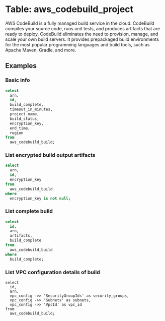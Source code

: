 # Table: aws_codebuild_project

AWS CodeBuild is a fully managed build service in the cloud. CodeBuild compiles your source code, runs unit tests, and produces artifacts that are ready to deploy. CodeBuild eliminates the need to provision, manage, and scale your own build servers. It provides prepackaged build environments for the most popular programming languages and build tools, such as Apache Maven, Gradle, and more.

## Examples

### Basic info

```sql
select
  arn,
  id,
  build_complete,
  timeout_in_minutes,
  project_name,
  build_status,
  encryption_key,
  end_time,
  region
from
  aws_codebuild_build;
```


### List encrypted build output artifacts

```sql
select
  arn,
  id,
  encryption_key
from
  aws_codebuild_build
where
  encryption_key is not null;
```


### List complete build

```sql
select
  id,
  arn,
  artifacts,
  build_complete
from
  aws_codebuild_build
where
  build_complete;
```


### List VPC configuration details of build 

```
select
  id,
  arn,
  vpc_config ->> 'SecurityGroupIds' as security_groups,
  vpc_config ->> 'Subnets' as subnets,
  vpc_config ->> 'VpcId' as vpc_id
from
  aws_codebuild_build;

```